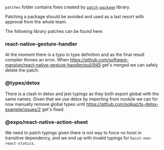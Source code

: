 `patches` folder contains fixes created by
[`patch-package`](https://www.npmjs.com/package/patch-package) library.

Patching a package should be avoided and used as a last resort with approval from the whole team.

The following library patches can be found here:

### react-native-gesture-handler

At the moment there is a typo in type definition and as the final result compiler throws an error.
When https://github.com/software-mansion/react-native-gesture-handler/pull/945 get's merged we can
safely delete the patch.

### @types/detox

There is a clash in detox and jest typings as they both export global with the same names. Given
that we use detox by importing from module we can for now manually remove global types until
https://github.com/solkaz/ts-detox-example/issues/2 get's fixed.

### @expo/react-native-action-sheet

We need to patch typings given there is not way to force no hoist in transitive dependency, and we
end up with invalid typings for `hoist-non-react-statics`.
